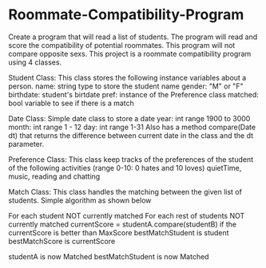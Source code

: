 # Roommate-Compatibility-Program
Create a program that will read a list of students. The program will read and score the compatibility of potential roommates. This program will not compare opposite sexs.
This project is a roommate compatibility program using 4 classes.

Student Class: This class stores the  following instance variables about a person.
  name: string type to store the student name
  gender: "M" or "F"
  birthdate: student's birtdate
  pref: instance of the Preference class
  matched: bool variable to see if there is a match

Date Class: Simple date class to store a date
  year: int range 1900 to 3000
  month: int range 1 - 12
  day: int range 1-31
  Also has a method compare(Date dt) that returns the difference between current date in the class and the dt parameter.


Preference Class: This class keep tracks of the preferences of the student of the following activities (range 0-10: 0 hates and 10 loves)
  quietTime, music, reading and chatting


Match Class: This class handles the matching between the given list of students. Simple algorithm as shown below
  
  
  For each student NOT currently matched
    For each rest of students NOT currently matched
        currentScore = studentA.compare(studentB)
        if the currentScore is better than  MaxScore
          bestMatchStudent is student
          bestMatchScore is currentScore
          
   studentA is now Matched
    bestMatchStudent is now Matched

